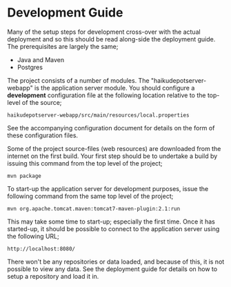 # Development Guide

Many of the setup steps for development cross-over with the actual deployment and so this should be read along-side the deployment guide.  The prerequisites are largely the same;

* Java and Maven
* Postgres

The project consists of a number of modules.  The "haikudepotserver-webapp" is the application server module.  You should configure a **development** configuration file at the following location relative to the top-level of the source;

```
haikudepotserver-webapp/src/main/resources/local.properties
```

See the accompanying configuration document for details on the form of these configuration files.

Some of the project source-files (web resources) are downloaded from the internet on the first build.  Your first step should be to undertake a build by issuing this command from the top level of the project;

```
mvn package
```

To start-up the application server for development purposes, issue the following command from the same top level of the project;

```
mvn org.apache.tomcat.maven:tomcat7-maven-plugin:2.1:run
```

This may take some time to start-up; especially the first time.  Once it has started-up, it should be possible to connect to the application server using the following URL;

```
http://localhost:8080/
```

There won't be any repositories or data loaded, and because of this, it is not possible to view any data.  See the deployment guide for details on how to setup a repository and load it in.